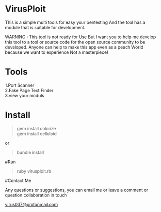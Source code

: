 # VirusPloit

This is a simple multi tools for easy your pentesting
And the tool has a module that is suitable for development.

WARNING : This tool is not ready for Use But I want you to help me develop this tool to a tool or source code for the open source community to be developed. Anyone can help to make this app even as a peach World because we want to experience Not a masterpiece!

<h1> Tools </h1>

1.Port Scanner  
2.Fake Page Text Finder  
3.view your moduls  

<h1> Install </h1>

> gem install colorize  
> gem install celluloid

or
> bundle install

#Run

> ruby virusploit.rb

#Contact Me

Any questions or suggestions, you can email me or leave a comment or question collaboration in touch

 virus007@protonmail.com

